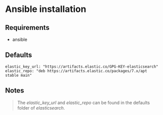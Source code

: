 # Ansible installation

## Requirements
- ansible
## Defaults

```
elastic_key_url: "https://artifacts.elastic.co/GPG-KEY-elasticsearch"
elastic_repo: "deb https://artifacts.elastic.co/packages/7.x/apt stable main"
```

## Notes
 
> The _elastic_key_url_ and _elastic_repo_ can be found in the defaults folder of _elasticsearch_. 



